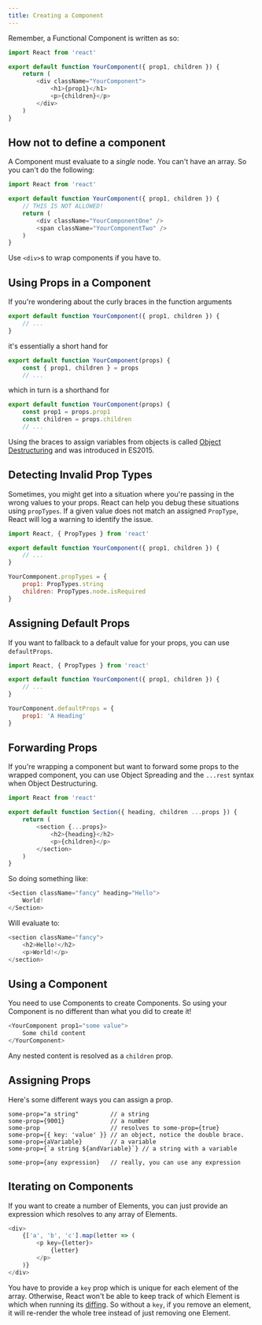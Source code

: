 ```yaml
---
title: Creating a Component
---
```


Remember, a Functional Component is written as so:

```js
import React from 'react'

export default function YourComponent({ prop1, children }) {
    return (
        <div className="YourComponent">
            <h1>{prop1}</h1>
            <p>{children}</p>
        </div>
    )
}
```

## How not to define a component

A Component must evaluate to a *single* node. You can't have an array. So you can't do the following:

```js
import React from 'react'

export default function YourComponent({ prop1, children }) {
    // THIS IS NOT ALLOWED!
    return (
        <div className="YourComponentOne" />
        <span className="YourComponentTwo" />
    )
}
```

Use `<div>`s to wrap components if you have to.

## Using Props in a Component

If you're wondering about the curly braces in the function arguments

```js
export default function YourComponent({ prop1, children }) {
    // ...
}
```

it's essentially a short hand for

```js
export default function YourComponent(props) {
    const { prop1, children } = props
    // ...
```

which in turn is a shorthand for

```js
export default function YourComponent(props) {
    const prop1 = props.prop1
    const children = props.children
    // ...
```

Using the braces to assign variables from objects is called [Object Destructuring](https://developer.mozilla.org/en/docs/Web/JavaScript/Reference/Operators/Destructuring_assignment) and was introduced in ES2015.

## Detecting Invalid Prop Types

Sometimes, you might get into a situation where you're passing in the wrong values to your props. React can help you debug these situations using `propTypes`. If a given value does not match an assigned `PropType`, React will log a warning to identify the issue.

```js
import React, { PropTypes } from 'react'

export default function YourComponent({ prop1, children }) {
    // ...
}

YourCommponent.propTypes = {
    prop1: PropTypes.string
    children: PropTypes.node.isRequired
}
```

## Assigning Default Props

If you want to fallback to a default value for your props, you can use `defaultProps`.

```js
import React, { PropTypes } from 'react'

export default function YourComponent({ prop1, children }) {
    // ...
}

YourComponent.defaultProps = {
    prop1: 'A Heading'
}
```

## Forwarding Props

If you're wrapping a component but want to forward some props to the wrapped component, you can use Object Spreading and the `...rest` syntax when Object Destructuring.

```js
import React from 'react'

export default function Section({ heading, children ...props }) {
    return (
        <section {...props}>
            <h2>{heading}</h2>
            <p>{children}</p>
        </section>
    )
}
```

So doing something like:

```js
<Section className="fancy" heading="Hello">
    World!
</Section>
```

Will evaluate to:

```js
<section className="fancy">
    <h2>Hello!</h2>
    <p>World!</p>
</section>
```

## Using a Component

You need to use Components to create Components. So using your Component is no different than what you did to create it!

```js
<YourComponent prop1="some value">
    Some child content
</YourComponent>
```

Any nested content is resolved as a `children` prop.

## Assigning Props

Here's some different ways you can assign a prop.

```
some-prop="a string"         // a string
some-prop={9001}             // a number
some-prop                    // resolves to some-prop={true}
some-prop={{ key: 'value' }} // an object, notice the double brace.
some-prop={aVariable}        // a variable
some-prop={`a string ${andVariable}`} // a string with a variable

some-prop={any expression}   // really, you can use any expression
```

## Iterating on Components

If you want to create a number of Elements, you can just provide an expression which resolves to any array of Elements.

```js
<div>
    {['a', 'b', 'c'].map(letter => (
        <p key={letter}>
            {letter}
        </p>
    )}
</div>
```

You have to provide a `key` prop which is unique for each element of the array. Otherwise, React won't be able to keep track of
which Element is which when running its [diffing](https://facebook.github.io/react/docs/reconciliation.html). So without a `key`, if you remove an element, it will re-render the whole tree
instead of just removing one Element.
